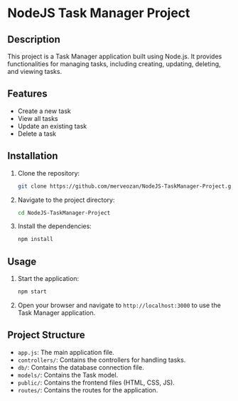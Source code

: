 
# NodeJS Task Manager Project

## Description
This project is a Task Manager application built using Node.js. It provides functionalities for managing tasks, including creating, updating, deleting, and viewing tasks.

## Features
- Create a new task
- View all tasks
- Update an existing task
- Delete a task

## Installation
1. Clone the repository:
   ```bash
   git clone https://github.com/merveozan/NodeJS-TaskManager-Project.git
   ```

2. Navigate to the project directory:
   ```bash
   cd NodeJS-TaskManager-Project
   ```

3. Install the dependencies:
   ```bash
   npm install
   ```

## Usage
1. Start the application:
   ```bash
   npm start
   ```

2. Open your browser and navigate to `http://localhost:3000` to use the Task Manager application.

## Project Structure
- `app.js`: The main application file.
- `controllers/`: Contains the controllers for handling tasks.
- `db/`: Contains the database connection file.
- `models/`: Contains the Task model.
- `public/`: Contains the frontend files (HTML, CSS, JS).
- `routes/`: Contains the routes for the application.

